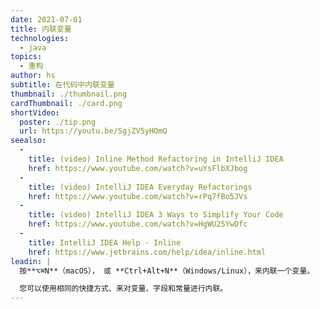 ```yaml
---
date: 2021-07-01
title: 内联变量
technologies:
  - java
topics:
  - 重构
author: hs
subtitle: 在代码中内联变量
thumbnail: ./thumbnail.png
cardThumbnail: ./card.png
shortVideo:
  poster: ./tip.png
  url: https://youtu.be/SgjZV5yHOmQ
seealso:
  - 
    title: (video) Inline Method Refactoring in IntelliJ IDEA
    href: https://www.youtube.com/watch?v=uYsFlbXJbog
  - 
    title: (video) IntelliJ IDEA Everyday Refactorings
    href: https://www.youtube.com/watch?v=rPq7fBo5JVs
  - 
    title: (video) IntelliJ IDEA 3 Ways to Simplify Your Code
    href: https://www.youtube.com/watch?v=HgWU25YwDfc
  - 
    title: IntelliJ IDEA Help - Inline
    href: https://www.jetbrains.com/help/idea/inline.html
leadin: |
  按**⌥⌘N**（macOS）， 或 **Ctrl+Alt+N**（Windows/Linux），来内联一个变量。

  您可以使用相同的快捷方式、来对变量、字段和常量进行内联。
---
```


